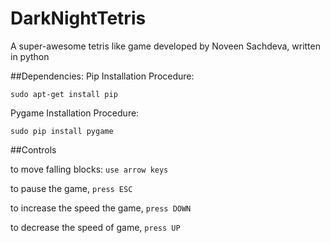 # DarkNightTetris
A super-awesome tetris like game developed by Noveen Sachdeva, written in python

##Dependencies:
 Pip
 Installation Procedure:
 ```
sudo apt-get install pip
 ```
 
 Pygame
 Installation Procedure:
 ```
sudo pip install pygame
 ```
##Controls

to move falling blocks: ```use arrow keys```

to pause the game, ```press ESC```

to increase the speed the game, ```press DOWN```

to decrease the speed of game, ```press UP```

